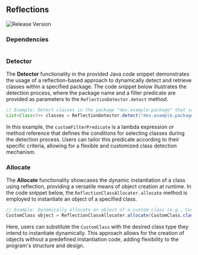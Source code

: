 ## Reflections

![Release Version](https://img.shields.io/maven-central/v/dev.httpmarco.reflections/reflections)

### Dependencies
```kts

```


### Detector

The **Detector** functionality in the provided Java code snippet demonstrates the usage of a reflection-based approach to dynamically detect and retrieve classes within a specified package. The code snippet below illustrates the detection process, where the package name and a filter predicate are provided as parameters to the `ReflectionDetector.detect` method.

```java
// Example: Detect classes in the package "dev.example.package" that satisfy a custom filter predicate
List<Class<?>> classes = ReflectionDetector.detect("dev.example.package", customFilterPredicate);
```

In this example, the `customFilterPredicate` is a lambda expression or method reference that defines the conditions for selecting classes during the detection process. Users can tailor this predicate according to their specific criteria, allowing for a flexible and customized class detection mechanism.

### Allocate

The **Allocate** functionality showcases the dynamic instantiation of a class using reflection, providing a versatile means of object creation at runtime. In the code snippet below, the `ReflectionClassAllocater.allocate` method is employed to instantiate an object of a specified class.

```java
// Example: Dynamically allocate an object of a custom class (e.g., CustomClass)
CustomClass object = ReflectionClassAllocater.allocate(CustomClass.class);
```

Here, users can substitute the `CustomClass` with the desired class type they intend to instantiate dynamically. This approach allows for the creation of objects without a predefined instantiation code, adding flexibility to the program's structure and design.